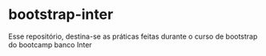 # bootstrap-inter
Esse repositório, destina-se as práticas feitas durante o curso de bootstrap do bootcamp banco Inter
